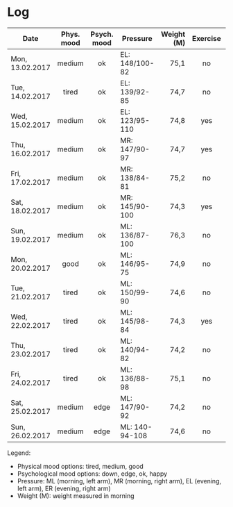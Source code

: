# Log

| Date            | Phys. mood | Psych. mood | Pressure       | Weight (M) | Exercise | Sugar | Note          |
|-----------------|:----------:|:-----------:|----------------|-----------:|:--------:|:-----:|---------------|
| Mon, 13.02.2017 |   medium   |     ok      | EL: 148/100-82 |    75,1    |    no    |  no   | sugar desire  |
| Tue, 14.02.2017 |   tired    |     ok      | EL: 139/92-85  |    74,7    |    no    |  no   | sugar desire  |
| Wed, 15.02.2017 |   medium   |     ok      | EL: 123/95-110 |    74,8    |    yes   |  no   |               |
| Thu, 16.02.2017 |   medium   |     ok      | MR: 147/90-97  |    74,7    |    yes   |  no   |               |
| Fri, 17.02.2017 |   medium   |     ok      | MR: 138/84-81  |    75,2    |    no    |  no   |               |
| Sat, 18.02.2017 |   medium   |     ok      | MR: 145/90-100 |    74,3    |    yes   |  no   |               |
| Sun, 19.02.2017 |   medium   |     ok      | ML: 136/87-100 |    76,3    |    no    |  no   |               |
| Mon, 20.02.2017 |   good     |     ok      | ML: 146/95-75  |    74,9    |    no    |  no   |               |
| Tue, 21.02.2017 |   tired    |     ok      | ML: 150/99-90  |    74,6    |    no    |  no   |               |
| Wed, 22.02.2017 |   tired    |     ok      | ML: 145/98-84  |    74,3    |    yes   |  no   |               |
| Thu, 23.02.2017 |   tired    |     ok      | ML: 140/94-82  |    74,2    |    no    |  no   |               |
| Fri, 24.02.2017 |   tired    |     ok      | ML: 136/88-98  |    75,1    |    no    |  no   | sugar desire  |
| Sat, 25.02.2017 |   medium   |     edge    | ML: 147/90-92  |    74,2    |    no    |  no   | sugar desire  |
| Sun, 26.02.2017 |   medium   |     edge    | ML: 140-94-108 |    74,6    |    no    |  no   |               |

Legend:

- Physical mood options: tired, medium, good
- Psychological mood options: down, edge, ok, happy
- Pressure: ML (morning, left arm), MR (morning, right arm), EL (evening, left arm), ER (evening, right arm)
- Weight (M): weight measured in morning
